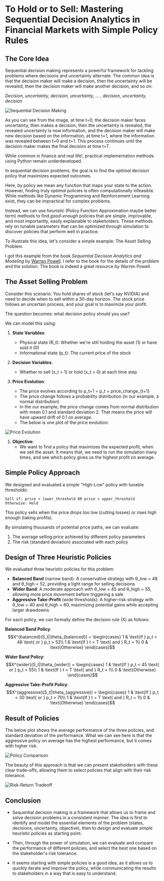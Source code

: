 # To Hold or to Sell: Mastering Sequential Decision Analytics in Financial Markets with Simple Policy Rules

## The Core Idea

Sequential decision making represents a powerful framework for tackling problems where decisions and uncertainty alternate. The common idea is that the decision maker will make a decision, then the uncertainty will be revealed, then the decision maker will make another decision, and so on:

*Decision, uncertainty, decision, uncertainty, ... , decision, uncertainty, decision*

![Sequential Decision Making](./image/sda.png)

As you can see from the image, at time t=0, the decision maker faces uncertainty, then makes a decision, then the uncertainty is revealed, the revealed uncertainty is now information, and the decision maker will make new decision based on the information, at time t=1, where the information was revealed between t=0 and t=1. This process continues until the decision maker makes the final decision at time t=T. 

While common in finance and real life!, practical implementation methods using Python remain underdeveloped.

In sequential decision problems, the goal is to find the *optimal* decision policy that maximizes expected outcomes.

Here, by policy we mean any function that maps your state to the action. However, finding truly *optimal* policies is often computationally infeasible. While methods like Dynamic Programming and Reinforcement Learning exist, they can be impractical for complex problems.

Instead, we can use *heuristic* (Policy Function Approximation maybe better term) methods to find *good-enough* policies that are simple, improvable, and most importantly, easily explainable to stakeholders. These methods rely on tunable parameters that can be optimized through simulation to discover policies that perform well in practice.

To illustrate this idea, let's consider a simple example: The Asset Selling Problem.

I got this example from the book *Sequential Decision Analytics and Modeling* by [Warren Powell](https://www.amazon.com/Sequential-Decision-Analytics-Modeling-Foundations/dp/1638280827). I refer to the book for the details of the problem and the solution. The book is indeed a great resource by Warren Powell.

## The Asset Selling Problem

Consider this scenario: You hold shares of stock (let's say NVIDIA) and need to decide when to sell within a 30-day horizon. The stock price follows an uncertain process, and your goal is to maximize your profit.

The question becomes: what decision policy should you use?

We can model this using:

1. **State Variables**:
   - Physical state (R_t): Whether we're still holding the asset (1) or have sold it (0)
   - Informational state (p_t): The current price of the stock

2. **Decision Variables**:
   - Whether to sell (x_t = 1) or hold (x_t = 0) at each time step

3. **Price Evolution**:
   - The price evolves according to p_t+1 = p_t + price_change_{t+1}
   - The price change follows a probability distribution (in our example, a normal distribution)
   - In the our example, the price change comes from normal distribution with mean 0.1 and standard deviation 2. That means the price will have upward drift of 0.1 on average. 
   - The below is one plot of the price evolution:

  ![Price Evolution](./image/price_eval.png)

1. **Objective**:
   - We want to find a policy that maximizes the expected profit, when we sell the asset. It means that, we need to run the simulation many times, and see which policy gives us the highest profit on average.

## Simple Policy Approach

We designed and evaluated a simple "High-Low" policy with tunable thresholds:

```
Sell if: price < lower_threshold OR price > upper_threshold
Otherwise: Hold
```

This policy sells when the price drops too low (cutting losses) or rises high enough (taking profits).

<!-- Visualization 3: A single price path with horizontal lines showing the upper and lower thresholds, and a marker indicating when the policy would sell the asset -->

By simulating thousands of potential price paths, we can evaluate:
1. The average selling price achieved by different policy parameters
2. The risk (standard deviation) associated with each policy


## Design of Three Heuristic Policies

We evaluated three heuristic policies for this problem:

- **Balanced Band** (narrow band): A conservative strategy with θ_low = 48 and θ_high = 52, providing a tight range for selling decisions
- **Wider Band**: A moderate approach with θ_low = 45 and θ_high = 55, allowing more price movement before triggering a sale
- **Aggressive Take-Profit** (wide thresholds): A higher-risk strategy with θ_low = 40 and θ_high = 60, maximizing potential gains while accepting larger drawdowns

For each policy, we can formally define the decision rule (X) as follows:

**Balanced Band Policy**:
$$X^{balanced}(S_t|\theta_{balanced}) = \begin{cases}
1 & \text{If } p_t < 48 \text{ or } p_t > 52\\
1 & \text{If } t = T \text{ and } R_t = 1\\
0 & \text{Otherwise}
\end{cases}$$

**Wider Band Policy**:
$$X^{wider}(S_t|\theta_{wider}) = \begin{cases}
1 & \text{If } p_t < 45 \text{ or } p_t > 55\\
1 & \text{If } t = T \text{ and } R_t = 1\\
0 & \text{Otherwise}
\end{cases}$$

**Aggressive Take-Profit Policy**:
$$X^{aggressive}(S_t|\theta_{aggressive}) = \begin{cases}
1 & \text{If } p_t < 30 \text{ or } p_t > 70\\
1 & \text{If } t = T \text{ and } R_t = 1\\
0 & \text{Otherwise}
\end{cases}$$

## Result of Policies

The below plot shows the average performance of the three policies, and standard deviation of the performance. What we can see here is that the aggressive policy on average has the highest performance, but it comes with higher risk.

![Policy Comparison](./image/policy_comparison.png)


The beauty of this approach is that we can present stakeholders with these clear trade-offs, allowing them to select policies that align with their risk tolerance.

![Risk-Return Tradeoff](./image/risk_return_tradeoff.png)

## Conclusion

- Sequential decision making is a framework that allows us to frame and solve decision problems in a consistent manner. The idea is first to identify and model the essential elements of the problem (states, decisions, uncertainty, objective), then to design and evaluate simple heuristic policies as starting point.

- Then, through the power of simulation, we can evaluate and compare the performance of different policies, and select the best one based on the stakeholder's risk tolerance.

- It seems starting with simple policies is a good idea, as it allows us to quickly iterate and improve the policy, while communicating the results to stakeholders in a way that is easy to understand.